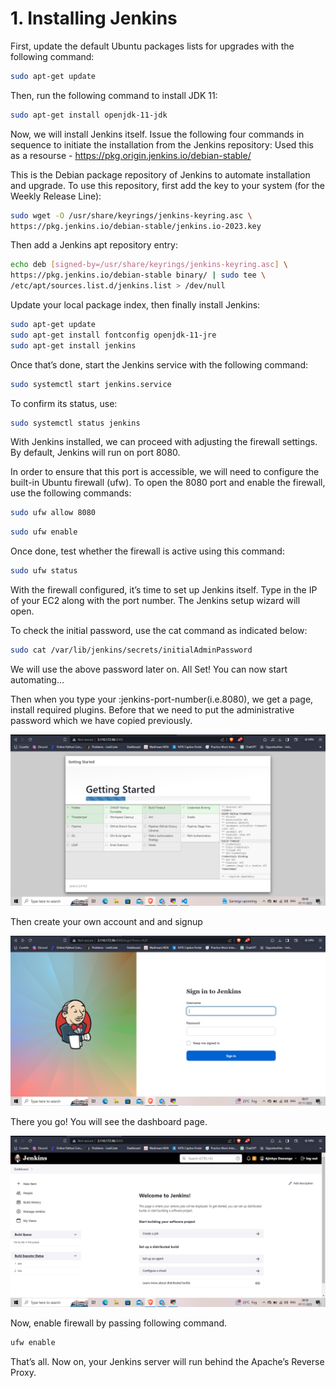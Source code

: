 # 1. Installing Jenkins

First, update the default Ubuntu packages lists for upgrades with the following command:
```bash
sudo apt-get update
```
Then, run the following command to install JDK 11:
```bash
sudo apt-get install openjdk-11-jdk
```
Now, we will install Jenkins itself. Issue the following four commands in sequence to initiate the installation from the Jenkins repository:
Used this as a resourse - https://pkg.origin.jenkins.io/debian-stable/

This is the Debian package repository of Jenkins to automate installation and upgrade. To use this repository, first add the key to your system (for the Weekly Release Line):
```bash
sudo wget -O /usr/share/keyrings/jenkins-keyring.asc \
https://pkg.jenkins.io/debian-stable/jenkins.io-2023.key
```

Then add a Jenkins apt repository entry:
```bash
echo deb [signed-by=/usr/share/keyrings/jenkins-keyring.asc] \
https://pkg.jenkins.io/debian-stable binary/ | sudo tee \
/etc/apt/sources.list.d/jenkins.list > /dev/null
```

Update your local package index, then finally install Jenkins:
```bash
sudo apt-get update
sudo apt-get install fontconfig openjdk-11-jre
sudo apt-get install jenkins
```

Once that’s done, start the Jenkins service with the following command:
```bash
sudo systemctl start jenkins.service
```
To confirm its status, use:
```bash
sudo systemctl status jenkins
```
With Jenkins installed, we can proceed with adjusting the firewall settings. By default, Jenkins will run on port 8080.

In order to ensure that this port is accessible, we will need to configure the built-in Ubuntu firewall (ufw). To open the 8080 port and enable the firewall, use the following commands:
```bash
sudo ufw allow 8080
```
```bash
sudo ufw enable
```
Once done, test whether the firewall is active using this command:
```bash
sudo ufw status
```
With the firewall configured, it’s time to set up Jenkins itself. Type in the IP of your EC2 along with the port number. The Jenkins setup wizard will open.

To check the initial password, use the cat command as indicated below:
```bash
sudo cat /var/lib/jenkins/secrets/initialAdminPassword
```
We will use the above password later on.
All Set! You can now start automating...


Then when you type your <ec2-instance-ip>:jenkins-port-number(i.e.8080), we get a page, install required plugins. Before that we need to put the administrative password which we have copied previously.

![Getting Started](./installing-plugins.png)


Then create your own account and and signup

![Getting Started](./signin%20to%20jenkins.png)


There you go! You will see the dashboard page.

![Getting Started](./dashboard%20page.png)


Now, enable firewall by passing following command.
```bash
ufw enable
```
That’s all. Now on, your Jenkins server will run behind the Apache’s Reverse Proxy.

